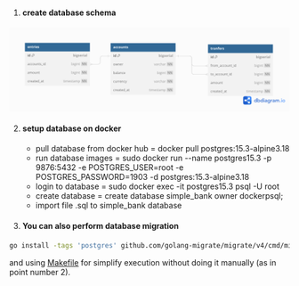 1. #### create database schema
![simple bank schema](https://github.com/EchoEdyP/simple-bank/blob/main/simple-bank-schema.png)

2. #### setup database on docker
    - pull database from docker hub = docker pull postgres:15.3-alpine3.18
    - run database images = sudo docker run --name postgres15.3 -p 9876:5432 -e POSTGRES_USER=root -e POSTGRES_PASSWORD=1903 -d postgres:15.3-alpine3.18
    - login to database = sudo docker exec -it postgres15.3 psql -U root
    - create database = create database simple_bank owner dockerpsql;
    - import file .sql to simple_bank database
   
3. #### You can also perform database migration  
```bash
go install -tags 'postgres' github.com/golang-migrate/migrate/v4/cmd/migrate@latest
```
and using [Makefile](https://github.com/EchoEdyP/simple-bank/blob/main/Makefile) for simplify execution without doing it manually (as in point number 2).